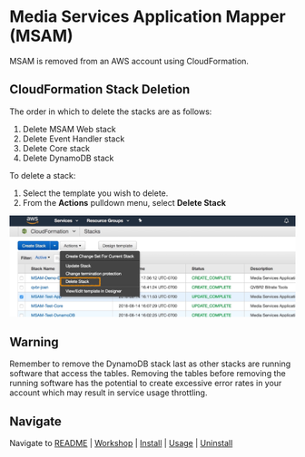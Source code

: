 # Media Services Application Mapper (MSAM)

MSAM is removed from an AWS account using CloudFormation.

## CloudFormation Stack Deletion

The order in which to delete the stacks are as follows:

1. Delete MSAM Web stack 
1. Delete Event Handler stack
1. Delete Core stack
1. Delete DynamoDB stack

To delete a stack:

1. Select the template you wish to delete.
2. From the **Actions** pulldown menu, select **Delete Stack**
 
![Delete Stack](images/cfn-delete-stack.jpeg)

## Warning

Remember to remove the DynamoDB stack last as other stacks are running software that access the tables. Removing the tables before removing the running software has the potential to create excessive error rates in your account which may result in service usage throttling.

## Navigate

Navigate to [README](README.md) | [Workshop](WORKSHOP.md) | [Install](INSTALL.md) | [Usage](USAGE.md) | [Uninstall](UNINSTALL.md)

